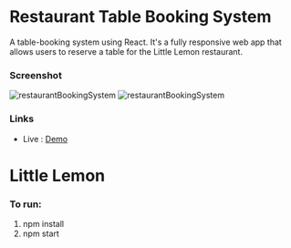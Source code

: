 # Restaurant Table Booking System

A table-booking system using React. It's a fully responsive web app that allows users to reserve a table for the Little Lemon restaurant. 

### Screenshot

![restaurantBookingSystem]()
![restaurantBookingSystem]()

### Links

- Live : [Demo](https://little-lemon-k9p3kbx9a-qiugu.vercel.app/)


















# Little Lemon
### To run:
1. npm install
2. npm start